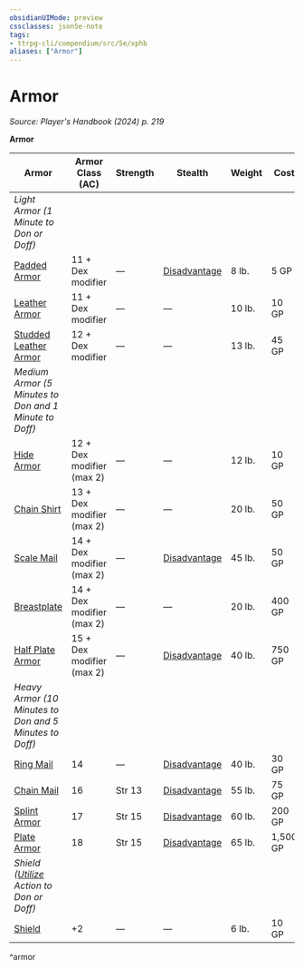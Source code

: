 ```yaml
---
obsidianUIMode: preview
cssclasses: json5e-note
tags:
- ttrpg-cli/compendium/src/5e/xphb
aliases: ["Armor"]
---
```

# Armor
*Source: Player's Handbook (2024) p. 219* 

**Armor**

| Armor | Armor Class (AC) | Strength | Stealth | Weight | Cost |
|-------|------------------|----------|---------|--------|------|
| *Light Armor (1 Minute to Don or Doff)* |
| [Padded Armor](padded-armor-xphb.md) | 11 + Dex modifier | — | [Disadvantage](disadvantage-xphb.md) | 8 lb. | 5 GP |
| [Leather Armor](leather-armor-xphb.md) | 11 + Dex modifier | — | — | 10 lb. | 10 GP |
| [Studded Leather Armor](studded-leather-armor-xphb.md) | 12 + Dex modifier | — | — | 13 lb. | 45 GP |
| *Medium Armor (5 Minutes to Don and 1 Minute to Doff)* |
| [Hide Armor](hide-armor-xphb.md) | 12 + Dex modifier (max 2) | — | — | 12 lb. | 10 GP |
| [Chain Shirt](chain-shirt-xphb.md) | 13 + Dex modifier (max 2) | — | — | 20 lb. | 50 GP |
| [Scale Mail](scale-mail-xphb.md) | 14 + Dex modifier (max 2) | — | [Disadvantage](disadvantage-xphb.md) | 45 lb. | 50 GP |
| [Breastplate](breastplate-xphb.md) | 14 + Dex modifier (max 2) | — | — | 20 lb. | 400 GP |
| [Half Plate Armor](half-plate-armor-xphb.md) | 15 + Dex modifier (max 2) | — | [Disadvantage](disadvantage-xphb.md) | 40 lb. | 750 GP |
| *Heavy Armor (10 Minutes to Don and 5 Minutes to Doff)* |
| [Ring Mail](ring-mail-xphb.md) | 14 | — | [Disadvantage](disadvantage-xphb.md) | 40 lb. | 30 GP |
| [Chain Mail](chain-mail-xphb.md) | 16 | Str 13 | [Disadvantage](disadvantage-xphb.md) | 55 lb. | 75 GP |
| [Splint Armor](splint-armor-xphb.md) | 17 | Str 15 | [Disadvantage](disadvantage-xphb.md) | 60 lb. | 200 GP |
| [Plate Armor](plate-armor-xphb.md) | 18 | Str 15 | [Disadvantage](disadvantage-xphb.md) | 65 lb. | 1,500 GP |
| *Shield ([Utilize](actions.md#Utilize) Action to Don or Doff)* |
| [Shield](shield-xphb.md) | +2 | — | — | 6 lb. | 10 GP |
^armor